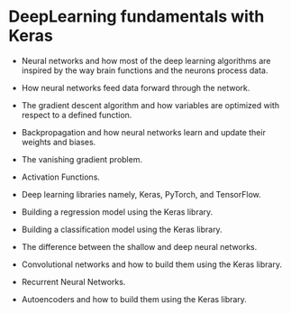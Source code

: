 # DeepLearning fundamentals with Keras


* Neural networks and how most of the deep learning algorithms are inspired by the way brain functions and the neurons process data.

* How neural networks feed data forward through the network.

* The gradient descent algorithm and how variables are optimized with respect to a defined function.

* Backpropagation and how neural networks learn and update their weights and biases.

* The vanishing gradient problem.

* Activation Functions.

* Deep learning libraries namely, Keras, PyTorch, and TensorFlow.

* Building a regression model using the Keras library.

* Building a classification model using the Keras library.

* The difference between the shallow and deep neural networks.

* Convolutional networks and how to build them using the Keras library.

* Recurrent Neural Networks.

* Autoencoders and how to build them using the Keras library.
